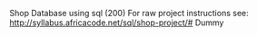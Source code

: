 Shop Database using sql (200)
For raw project instructions see: http://syllabus.africacode.net/sql/shop-project/# Dummy
